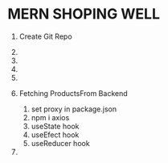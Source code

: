 # MERN SHOPING WELL

1. Create Git Repo
2. 
3. 
4. 
5. 
6. Fetching ProductsFrom Backend 
    1. set proxy in package.json
    2. npm i axios
    3. useState hook
    4. useEfect hook
    5. useReducer hook
    
7.     









